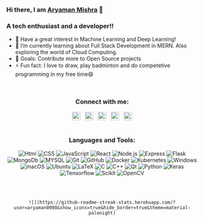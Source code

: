 ### Hi there, I am [Aryaman Mishra][website] 👋

### A tech enthusiast and a developer!!

- 🔭 Have a great interest in Machine Learning and Deep Learning!
- 🌱 I’m currently learning about Full Stack Development in MERN. Also exploring the world of Cloud Computing.
- 🥅 Goals: Contribute more to Open Source projects
- ⚡ Fun fact: I love to draw, play badminton and do competetive programming in my free time😄

<br />

<div align = center>

### Connect with me:

  [<img margin="50px" alt="aryaman0098.github.io/aryaman0098" width="22px" src="https://image.flaticon.com/icons/png/512/975/975645.png" />][website]&nbsp;&nbsp;
  [<img margin="50px" alt="Aryaman | Twitter" width="22px" src="https://image.flaticon.com/icons/png/512/733/733579.png" />][twitter]&nbsp;&nbsp;
  [<img margin="50px" alt="Aryaman | LinkedIn" width="22px" src="https://image.flaticon.com/icons/png/512/174/174857.png" />][linkedin]&nbsp;&nbsp;
  [<img margin="50px" alt="Aryaman | Instagram" width="22px" src="https://image.flaticon.com/icons/png/512/1384/1384063.png" />][instagram]&nbsp;&nbsp;
  [<img margin="50px" alt="Aryaman | Facebook" width="22px" src="https://image.flaticon.com/icons/png/512/145/145802.png" />][facebook]  
<br />
### Languages and Tools:

  ![Html](https://img.shields.io/badge/Html-14354C?style=for-the-badge&logo=Html&logoColor=white)
  ![CSS](https://img.shields.io/badge/CSS-14354C?style=for-the-badge&logo=CSS&logoColor=white)
  ![JavaScript](https://img.shields.io/badge/JavaScript-14354C?style=for-the-badge&logo=JavaScript&logoColor=white)
  ![React](https://img.shields.io/badge/React-14354C?style=for-the-badge&logo=React&logoColor=white)
  ![Node.js](https://img.shields.io/badge/Node.js-14354C?style=for-the-badge&logo=Node.js&logoColor=white)
  ![Express](https://img.shields.io/badge/Express-14354C?style=for-the-badge&logo=Express&logoColor=white)
  ![Flask](https://img.shields.io/badge/Flask-14354C?style=for-the-badge&logo=Flask&logoColor=white)
  ![MongoDb](https://img.shields.io/badge/MongoDb-14354C?style=for-the-badge&logo=MongoDb&logoColor=white)
  ![MYSQL](https://img.shields.io/badge/MYSQL-14354C?style=for-the-badge&logo=MYSQL&logoColor=white)
  ![Git](https://img.shields.io/badge/Git-14354C?style=for-the-badge&logo=Git&logoColor=white)
  ![GitHub](https://img.shields.io/badge/GitHub-14354C?style=for-the-badge&logo=GitHub&logoColor=white)
  ![Docker](https://img.shields.io/badge/Docker-14354C?style=for-the-badge&logo=Docker&logoColor=white)
  ![Kubernetes](https://img.shields.io/badge/Kubernetes-14354C?style=for-the-badge&logo=Kubernetes&logoColor=white)
  ![Windows](https://img.shields.io/badge/Windows-14354C?style=for-the-badge&logo=Windows&logoColor=white)
  ![macOS](https://img.shields.io/badge/macOS-14354C?style=for-the-badge&logo=macOS&logoColor=white)
  ![Ubuntu](https://img.shields.io/badge/Ubuntu-14354C?style=for-the-badge&logo=Ubuntu&logoColor=white)
  ![LaTeX](https://img.shields.io/badge/LaTeX-14354C?style=for-the-badge&logo=LaTeX&logoColor=white)
  ![C](https://img.shields.io/badge/C-14354C?style=for-the-badge&logo=C&logoColor=white)
  ![C++](https://img.shields.io/badge/C++-14354C?style=for-the-badge&logo=C++&logoColor=white)
  ![Qt](https://img.shields.io/badge/Qt-14354C?style=for-the-badge&logo=Qt&logoColor=white)
  ![Python](https://img.shields.io/badge/Python-14354C?style=for-the-badge&logo=Python&logoColor=white)
  ![Keras](https://img.shields.io/badge/Keras-14354C?style=for-the-badge&logo=Keras&logoColor=white)
  ![Tensorflow](https://img.shields.io/badge/Tensorflow-14354C?style=for-the-badge&logo=Tensorflow&logoColor=white)
  ![Scikit](https://img.shields.io/badge/Scikit-14354C?style=for-the-badge&logo=Scikit&logoColor=white)
  ![OpenCV](https://img.shields.io/badge/OpenCV-14354C?style=for-the-badge&logo=OpenCV&logoColor=white)
  
<br />
<br />
  
<!--     ![](https://komarev.com/ghpvc/?username=aryaman0098&color=blueviolet) -->
    ![](https://github-readme-streak-stats.herokuapp.com/?user=aryaman0098&show_icons=true&hide_border=true&theme=material-palenight)
  
</div>

[website]: https://aryaman0098.github.io/aryamanMishra/
[twitter]: https://twitter.com/Aryaman0098
[instagram]: https://www.instagram.com/aryaman_mishra_98/
[linkedin]: https://www.linkedin.com/in/aryaman-mishra-a3360a16b/
[facebook]: https://www.facebook.com/aryaman.mishra.944/
